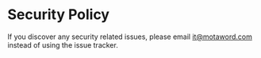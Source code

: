# Security Policy

If you discover any security related issues, please email it@motaword.com instead of using the issue tracker.
